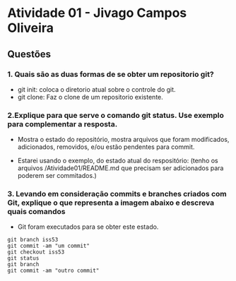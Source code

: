 # Atividade 01 -  Jivago Campos Oliveira

## Questões

### 1. Quais são as duas formas de se obter um repositorio git?

- git init: coloca o diretorio atual sobre o controle do git.
- git clone: Faz o clone de um repositorio existente.

### 2.Explique para que serve o comando git status. Use exemplo para complementar a resposta.

- Mostra o estado do repositório, mostra arquivos que foram modificados, adicionados, removidos, e/ou estão pendentes para commit.

- Estarei usando o exemplo, do estado atual do respositório: (tenho os arquivos /Atividade01/README.md que precisam ser adicionados
 para poderem ser commitados.)

### 3. Levando em consideração commits e branches criados com Git, explique o que representa a imagem abaixo e descreva quais comandos

- Git foram executados para se obter este estado.

```
git branch iss53
git commit -am "um commit"
git checkout iss53
git status
git branch
git commit -am "outro commit"
